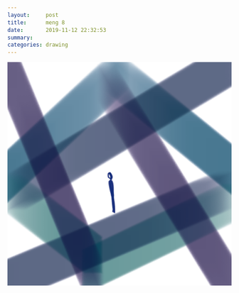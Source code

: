 ```yaml
---
layout:     post
title:      meng 8
date:       2019-11-12 22:32:53
summary:    
categories: drawing
---
```

![meng 8](/images/diary/meng-8.png ".")
